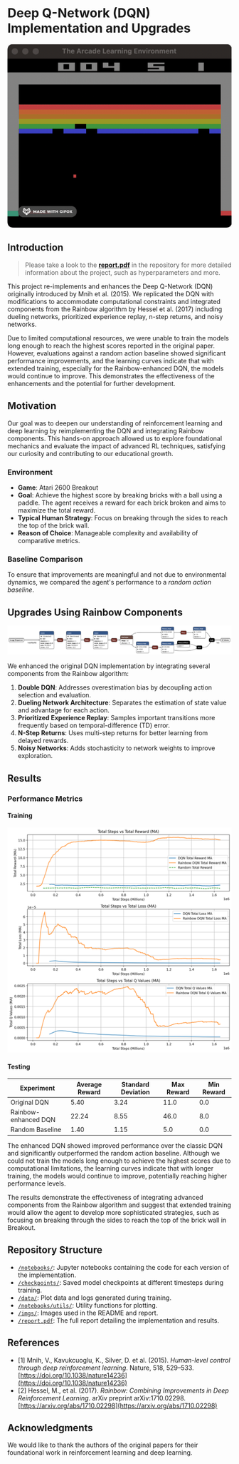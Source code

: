 # Deep Q-Network (DQN) Implementation and Upgrades

![fun_gif](imgs/small_funnier_gif.gif)

## Introduction

> Please take a look to the [**report.pdf**](report.pdf) in the repository for more detailed information about the project, such as hyperparameters and more.

This project re-implements and enhances the Deep Q-Network (DQN) originally introduced by Mnih et al. (2015). We replicated the DQN with modifications to accommodate computational constraints and integrated components from the Rainbow algorithm by Hessel et al. (2017) including dueling networks, prioritized experience replay, n-step returns, and noisy networks.

Due to limited computational resources, we were unable to train the models long enough to reach the highest scores reported in the original paper. However, evaluations against a random action baseline showed significant performance improvements, and the learning curves indicate that with extended training, especially for the Rainbow-enhanced DQN, the models would continue to improve. This demonstrates the effectiveness of the enhancements and the potential for further development.

## Motivation

Our goal was to deepen our understanding of reinforcement learning and deep learning by reimplementing the DQN and integrating Rainbow components. This hands-on approach allowed us to explore foundational mechanics and evaluate the impact of advanced RL techniques, satisfying our curiosity and contributing to our educational growth.

### Environment

- **Game**: Atari 2600 Breakout
- **Goal**: Achieve the highest score by breaking bricks with a ball using a paddle. The agent receives a reward for each brick broken and aims to maximize the total reward.
- **Typical Human Strategy**: Focus on breaking through the sides to reach the top of the brick wall.
- **Reason of Choice**: Manageable complexity and availability of comparative metrics.

### Baseline Comparison

To ensure that improvements are meaningful and not due to environmental dynamics, we compared the agent's performance to a *random action baseline*.

## Upgrades Using Rainbow Components

![Rainbow DQN Architecture](imgs/rdqn.png)

We enhanced the original DQN implementation by integrating several components from the Rainbow algorithm:

1. **Double DQN**: Addresses overestimation bias by decoupling action selection and evaluation.
2. **Dueling Network Architecture**: Separates the estimation of state value and advantage for each action.
3. **Prioritized Experience Replay**: Samples important transitions more frequently based on temporal-difference (TD) error.
4. **N-Step Returns**: Uses multi-step returns for better learning from delayed rewards.
5. **Noisy Networks**: Adds stochasticity to network weights to improve exploration.

## Results

### Performance Metrics

#### Training
![Learning Curves](imgs/comparison.png)

#### Testing
| **Experiment**         | **Average Reward** | **Standard Deviation** | **Max Reward** | **Min Reward** |
|------------------------|--------------------|------------------------|----------------|----------------|
| Original DQN           | 5.40      | 3.24          | 11.0  | 0.0  |
| Rainbow-enhanced DQN   | 22.24      | 8.55          | 46.0  | 8.0  |
| Random Baseline        | 1.40      | 1.15          | 5.0  | 0.0  |

The enhanced DQN showed improved performance over the classic DQN and significantly outperformed the random action baseline. Although we could not train the models long enough to achieve the highest scores due to computational limitations, the learning curves indicate that with longer training, the models would continue to improve, potentially reaching higher performance levels.

The results demonstrate the effectiveness of integrating advanced components from the Rainbow algorithm and suggest that extended training would allow the agent to develop more sophisticated strategies, such as focusing on breaking through the sides to reach the top of the brick wall in Breakout.

## Repository Structure

- [`/notebooks/`](notebooks/): Jupyter notebooks containing the code for each version of the implementation.
- [`/checkpoints/`](checkpoints/): Saved model checkpoints at different timesteps during training.
- [`/data/`](data/): Plot data and logs generated during training.
- [`/notebooks/utils/`](notebooks/utils/): Utility functions for plotting.
- [`/imgs/`](imgs/): Images used in the README and report.
- [`/report.pdf`](report.pdf): The full report detailing the implementation and results.

## References

- [1] Mnih, V., Kavukcuoglu, K., Silver, D. et al. (2015). *Human-level control through deep reinforcement learning*. Nature, 518, 529–533. [https://doi.org/10.1038/nature14236](https://doi.org/10.1038/nature14236)
- [2] Hessel, M., et al. (2017). *Rainbow: Combining Improvements in Deep Reinforcement Learning*. arXiv preprint arXiv:1710.02298. [https://arxiv.org/abs/1710.02298](https://arxiv.org/abs/1710.02298)

## Acknowledgments

We would like to thank the authors of the original papers for their foundational work in reinforcement learning and deep learning.